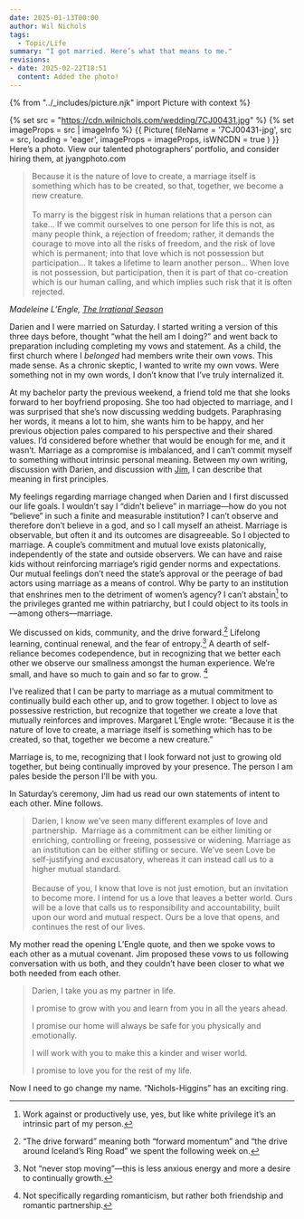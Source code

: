 ```yaml
---
date: 2025-01-13T00:00
author: Wil Nichols
tags:
  - Topic/Life
summary: "I got married. Here’s what that means to me."
revisions:
- date: 2025-02-22T18:51
  content: Added the photo! 
---
```

{% from "../_includes/picture.njk" import Picture with context %}

{% set src = "https://cdn.wilnichols.com/wedding/7CJ00431.jpg" %}
{% set imageProps = src | imageInfo %}
{{  Picture(
    fileName = '7CJ00431-jpg',
    src = src,
    loading = 'eager',
    imageProps = imageProps,
    isWNCDN = true
) }}
Here’s a photo. View our talented photographers’ portfolio, and consider hiring them, at jyangphoto.com

> Because it is the nature of love to create, a marriage itself is something which has to be created, so that, together, we become a new creature. <br /><br />
> To marry is the biggest risk in human relations that a person can take… If we commit ourselves to one person for life this is not, as many people think, a rejection of freedom; rather, it demands the courage to move into all the risks of freedom, and the risk of love which is permanent; into that love which is not possession but participation… It takes a lifetime to learn another person… When love is not possession, but participation, then it is part of that co-creation which is our human calling, and which implies such risk that it is often rejected.

<cite>Madeleine L’Engle, [The Irrational Season](https://www.goodreads.com/work/quotes/467683)</cite>
 
Darien and I were married on Saturday. I started writing a version of this three days before, thought “what the hell am I doing?” and went back to preparation including completing my vows and statement. As a child, the first church where I _belonged_ had members write their own vows. This made sense. As a chronic skeptic, I wanted to write my own vows. Were something not in my own words, I don’t know that I’ve truly internalized it. 

At my bachelor party the previous weekend, a friend told me that she looks forward to her boyfriend proposing. She too had objected to marriage, and I was surprised that she’s now discussing wedding budgets. Paraphrasing her words, it means a lot to him, she wants him to be happy, and her previous objection pales compared to his perspective and their shared values. I’d considered before whether that would be enough for me, and it wasn’t. Marriage as a compromise is imbalanced, and I can’t commit myself to something without intrinsic personal meaning. Between my own writing, discussion with Darien, and discussion with [Jim](http://jimrigby.org/), I can describe that meaning in first principles.

My feelings regarding marriage changed when Darien and I first discussed our life goals. I wouldn’t say I “didn’t believe” in marriage—how do you not “believe” in such a finite and measurable institution? I can’t observe and therefore don’t believe in a god, and so I call myself an atheist. Marriage is observable, but often it and its outcomes are disagreeable. So I objected to marriage. A couple’s commitment and mutual love exists platonically, independently of the state and outside observers. We can have and raise kids without reinforcing marriage’s rigid gender norms and expectations. Our mutual feelings don’t need the state’s approval or the peerage of bad actors using marriage as a means of control. Why be party to an institution that enshrines men to the detriment of women’s agency? I can’t abstain[^1] to the privileges granted me within patriarchy, but I could object to its tools in—among others—marriage. 

We discussed on kids, community, and the drive forward.[^2] Lifelong learning, continual renewal, and the fear of entropy.[^3] A dearth of self-reliance becomes codependence, but in recognizing that we better each other we observe our smallness amongst the human experience. We’re small, and have so much to gain and so far to grow. [^4]

I’ve realized that I can be party to marriage as a mutual commitment to continually build each other up, and to grow together. I object to love as possessive restriction, but recognize that  together we create a love that mutually reinforces and improves. Margaret L’Engle wrote: “Because it is the nature of love to create, a marriage itself is something which has to be created, so that, together we become a new creature.”

Marriage is, to me, recognizing that I look forward not just to growing old together, but being continually improved by your presence. The person I am pales beside the person I’ll be with you.

In Saturday’s ceremony, Jim had us read our own statements of intent to each other. Mine follows.

> Darien,  I know we’ve seen many different examples of love and partnership.  Marriage as a commitment can be either limiting or enriching, controlling or freeing, possessive or widening. Marriage as an institution can be either stifling or secure. We’ve seen Love be self-justifying and excusatory, whereas it can instead call us to a higher mutual standard. <br /> <br />
> Because of you, I know that love is not just emotion, but an invitation to become more. I intend for us a love that leaves a better world. Ours will be a love that calls us to responsibility and accountability, built upon our word and mutual respect. Ours be a love that opens, and continues the rest of our lives.

My mother read the opening L’Engle quote, and then we spoke vows to each other as a mutual covenant. Jim proposed these vows to us following conversation with us both, and they couldn’t have been closer to what we both needed from each other.

> Darien, I take you as my partner in life.
>
> I promise to grow with you and learn from you in all the years ahead.
>
> I promise our home will always be safe for you physically and emotionally. 
>
> I will work with you to make this a kinder and wiser world. 
>
> I promise to love you for the rest of my life.

Now I need to go change my name. “Nichols-Higgins” has an exciting ring.

[^1]: Work against or productively use, yes, but like white privilege it’s an intrinsic part of my person.
[^2]: “The drive forward” meaning both “forward momentum” and “the drive around Iceland’s Ring Road” we spent the following week on. 
[^3]: Not “never stop moving”—this is less anxious energy and more a desire to continually growth.
[^4]: Not specifically regarding romanticism, but rather both friendship and romantic partnership.